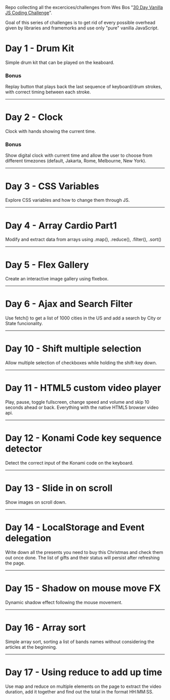 Repo collecting all the excercices/challenges from Wes Bos "[30 Day Vanilla JS Coding Challenge](https://javascript30.com/)".

Goal of this series of challenges is to get rid of every possible overhead given by libraries and framemorks and use only "pure" vanilla JavaScript.


# Day 1 - Drum Kit
Simple drum kit that can be played on the keaboard.

### Bonus
Replay button that plays back the last sequence of keyboard/drum strokes, with correct timing between each stroke.

---

# Day 2 - Clock
Clock with hands showing the current time.

### Bonus
Show digital clock with current time and allow the user to choose from different timezones (default, Jakarta, Rome, Melbourne, New York).

---

# Day 3 - CSS Variables
Explore CSS variables and how to change them through JS.

---

# Day 4 - Array Cardio Part1
Modify and extract data from arrays using .map(), .reduce(), .filter(), .sort()

---

# Day 5 - Flex Gallery
Create an interactive image gallery using flxebox.

---

# Day 6 - Ajax and Search Filter
Use fetch() to get a list of 1000 cities in the US and add a search by City or State funcionality.

---

# Day 10 - Shift multiple selection
Allow multiple selection of checkboxes while holding the shift-key down.

---

# Day 11 - HTML5 custom video player
Play, pause, toggle fullscreen, change speed and volume and skip 10 seconds ahead or back. Everything with the native HTML5 browser video api.

---

# Day 12 - Konami Code key sequence detector
Detect the correct input of the Konami code on the keyboard.

---

# Day 13 - Slide in on scroll
Show images on scroll down.

---

# Day 14 - LocalStorage and Event delegation
Write down all the presents you need to buy this Christmas and check them out once done.
The list of gifts and their status will persist after refreshing the page.

---

# Day 15 - Shadow on mouse move FX
Dynamic shadow effect following the mouse movement.

---

# Day 16 - Array sort
Simple array sort, sorting a list of bands names without considering the articles at the beginning.

---

# Day 17 - Using reduce to add up time
Use map and reduce on multiple elements on the page to extract the video duration, add it together and find out the total in the format HH:MM:SS.
